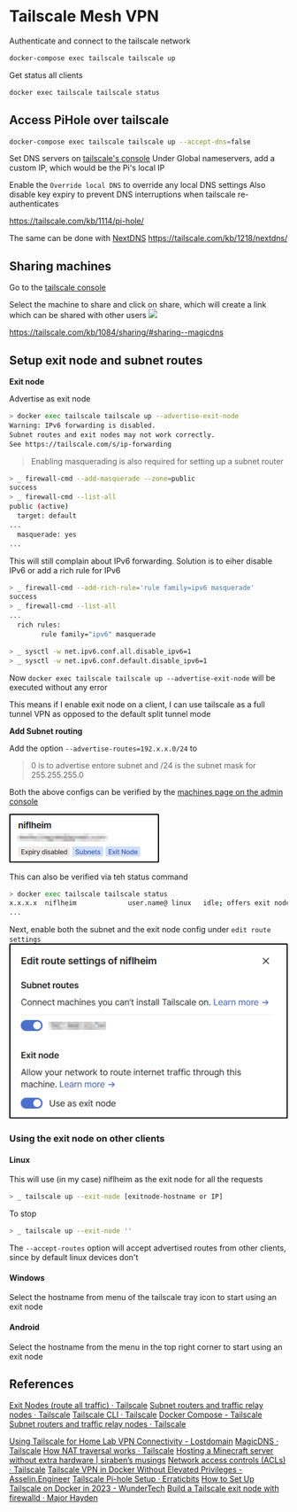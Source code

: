 # Tailscale Mesh VPN

Authenticate and connect to the tailscale network

```bash
docker-compose exec tailscale tailscale up
```

Get status all clients

```bash
docker exec tailscale tailscale status
```

## Access PiHole over tailscale

```bash
docker-compose exec tailscale tailscale up --accept-dns=false
```

Set DNS servers on [tailscale's console](https://login.tailscale.com/admin/dns)
Under Global nameservers, add a custom IP, which would be the Pi's local IP

Enable the `Override local DNS` to override any local DNS settings
Also disable key expiry to prevent DNS interruptions when tailscale re-authenticates

https://tailscale.com/kb/1114/pi-hole/

The same can be done with [NextDNS](https://nextdns.io/)
https://tailscale.com/kb/1218/nextdns/

## Sharing machines

Go to the [tailscale console](https://login.tailscale.com/admin/machines)

Select the machine to share and click on share, which will create a link which can be shared with other users
![](https://i.imgur.com/R6Yzm7N.png)

https://tailscale.com/kb/1084/sharing/#sharing--magicdns

## Setup exit node and subnet routes

**Exit node**

Advertise as exit node

```bash
> docker exec tailscale tailscale up --advertise-exit-node
Warning: IPv6 forwarding is disabled.
Subnet routes and exit nodes may not work correctly.
See https://tailscale.com/s/ip-forwarding
```

> Enabling masquerading is also required for setting up a subnet router

```bash
> _ firewall-cmd --add-masquerade --zone=public
success
> _ firewall-cmd --list-all
public (active)
  target: default
...
  masquerade: yes
...
```

This will still complain about IPv6 forwarding. Solution is to eiher disable IPv6 or add a rich rule for IPv6

```bash
> _ firewall-cmd --add-rich-rule='rule family=ipv6 masquerade'
success
> _ firewall-cmd --list-all
...
  rich rules:
        rule family="ipv6" masquerade
```

```bash
> _ sysctl -w net.ipv6.conf.all.disable_ipv6=1
> _ sysctl -w net.ipv6.conf.default.disable_ipv6=1
```

Now `docker exec tailscale tailscale up --advertise-exit-node` will be executed without any error

This means if I enable exit node on a client, I can use tailscale as a full tunnel VPN as opposed to the default split tunnel mode

**Add Subnet routing**

Add the option `--advertise-routes=192.x.x.0/24` to

> 0 is to advertise entore subnet and /24 is the subnet mask for 255.255.255.0

Both the above configs can be verified by the [machines page on the admin console](https://login.tailscale.com/admin/machines)

![machines_overview](./images/machines_overview.png)

This can also be verified via teh status command

```bash
> docker exec tailscale tailscale status
x.x.x.x  niflheim             user.name@ linux   idle; offers exit node
...
```

Next, enable both the subnet and the exit node config under `edit route settings`
![](./images/route_settings.png)

### Using the exit node on other clients

#### Linux

This will use (in my case) niflheim as the exit node for all the requests

```bash
> _ tailscale up --exit-node [exitnode-hostname or IP]
```

To stop

```bash
> _ tailscale up --exit-node ''
```

The `--accept-routes` option will accept advertised routes from other clients, since by default linux devices don't

#### Windows

Select the hostname from menu of the tailscale tray icon to start using an exit node

#### Android

Select the hostname from the menu in the top right corner to start using an exit node

## References

[Exit Nodes (route all traffic) · Tailscale](https://tailscale.com/kb/1103/exit-nodes/)
[Subnet routers and traffic relay nodes · Tailscale](https://tailscale.com/kb/1019/subnets/)
[Tailscale CLI · Tailscale](https://tailscale.com/kb/1080/cli/#up)
[Docker Compose - Tailscale](https://docs.ibracorp.io/tailscale/tailscale/docker-compose)
[Subnet routers and traffic relay nodes · Tailscale](https://tailscale.com/kb/1019/subnets/)

[Using Tailscale for Home Lab VPN Connectivity - Lostdomain](https://lostdomain.org/2022/09/12/using-tailscale-for-home-lab-vpn-connectivity/)
[MagicDNS · Tailscale](https://tailscale.com/kb/1081/magicdns/)
[How NAT traversal works · Tailscale](https://tailscale.com/blog/how-nat-traversal-works/)
[Hosting a Minecraft server without extra hardware | siraben’s musings](https://siraben.dev/2022/08/01/tailscale-iptables.html?utm_content=August+Newsletter&utm_medium=email_action&utm_source=customer.io)
[Network access controls (ACLs) · Tailscale](https://tailscale.com/kb/1018/acls/)
[Tailscale VPN in Docker Without Elevated Privileges - Asselin.Engineer](https://asselin.engineer/tailscale-docker?utm_content=August+Newsletter&utm_medium=email_action&utm_source=customer.io)
[Tailscale Pi-hole Setup · Erraticbits](https://www.erraticbits.ca/post/2022/tailscale_pihole/?utm_content=August+Newsletter&utm_medium=email_action&utm_source=customer.io)
[How to Set Up Tailscale on Docker in 2023 - WunderTech](https://www.wundertech.net/how-to-set-up-tailscale-on-docker/)
[Build a Tailscale exit node with firewalld · Major Hayden](https://major.io/2022/10/27/build-a-tailscale-exit-node-with-firewalld/)
